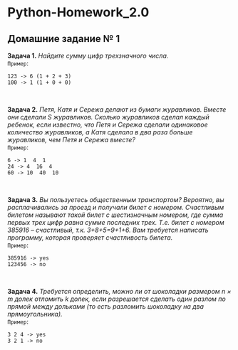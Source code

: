 # **Python-Homework_2.0**
## Домашние задание № 1
**Задача 1.** *Найдите сумму цифр трехзначного числа.* <br>
`Пример`:
```
123 -> 6 (1 + 2 + 3)
100 -> 1 (1 + 0 + 0)
```
<br>

**Задача 2.** *Петя, Катя и Сережа делают из бумаги журавликов. Вместе они сделали S журавликов. Сколько журавликов сделал каждый ребенок, если известно, что Петя и Сережа сделали одинаковое количество журавликов, а Катя сделала в два раза больше журавликов, чем Петя и Сережа вместе?* <br>
`Пример`:
```
6 -> 1  4  1
24 -> 4  16  4
60 -> 10  40  10
```
<br>

**Задача 3.** *Вы пользуетесь общественным транспортом? Вероятно, вы расплачивались за проезд и получали билет с номером. Счастливым билетом называют такой билет с шестизначным номером, где сумма первых трех цифр равна сумме последних трех. Т.е. билет с номером 385916 – счастливый, т.к. 3+8+5=9+1+6. Вам требуется написать программу, которая проверяет счастливость билета.* <br>
`Пример`:
```
385916 -> yes
123456 -> no
```
<br>

**Задача 4.** *Требуется определить, можно ли от шоколадки размером n × m долек отломить k долек, если разрешается сделать один разлом по прямой между дольками (то есть разломить шоколадку на два прямоугольника).* <br>
`Пример`:
```
3 2 4 -> yes
3 2 1 -> no
```
<br>
